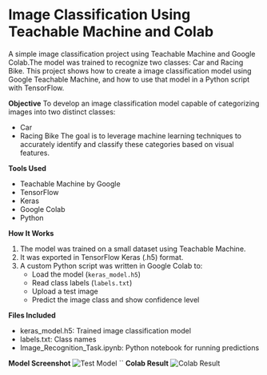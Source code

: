 # Image Classification Using Teachable Machine and Colab
A simple image classification project using Teachable Machine and Google Colab.The model was trained to recognize two classes: Car and Racing Bike.
This project shows how to create a image classification model using Google Teachable Machine, and how to use that model in a Python script with TensorFlow.

**Objective**
To develop an image classification model capable of categorizing images into two distinct classes:
- Car
- Racing Bike
The goal is to leverage machine learning techniques to accurately identify and classify these categories based on visual features.

**Tools Used**
- Teachable Machine by Google
- TensorFlow 
- Keras
- Google Colab
- Python 

**How It Works**
1. The model was trained on a small dataset using Teachable Machine.
2. It was exported in TensorFlow Keras (.h5) format.
3. A custom Python script was written in Google Colab to:
   - Load the model (`keras_model.h5`)
   - Read class labels (`labels.txt`)
   - Upload a test image
   - Predict the image class and show confidence level

**Files Included**
- keras_model.h5: Trained image classification model
- labels.txt: Class names
- Image_Recognition_Task.ipynb: Python notebook for running predictions

**Model Screenshot**
![Test Model](https://github.com/amani4848/Teachable_Machine_Image_Classifier/blob/2cdb933388c37f184ef8b6423da1021c7abf86ff/Test_Model.png)
``
**Colab Result**
![Colab Result](https://github.com/amani4848/Teachable_Machine_Image_Classifier/blob/2cdb933388c37f184ef8b6423da1021c7abf86ff/Colab_result.png)
